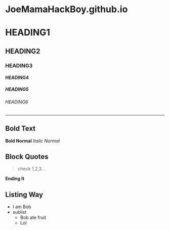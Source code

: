# JoeMamaHackBoy.github.io
# HEADING1
## HEADING2
### HEADING3
#### HEADING4
##### HEADING5
###### HEADING6

___

## **Bold Text**
**Bold Normal**
*Italic Normal*

## **Block Quotes**
> check 1,2,3...

**Ending It**
## **Listing Way**
+ I am Bob
+ sublist
  + Bob ate fruit
  + Lol
